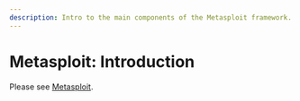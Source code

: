 ```yaml
---
description: Intro to the main components of the Metasploit framework.
---
```


# Metasploit: Introduction

Please see [Metasploit](../../../../tools/metasploit/).
